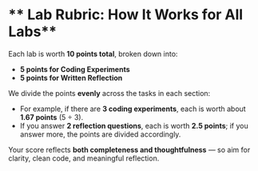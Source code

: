 # ** Lab Rubric: How It Works for All Labs**

Each lab is worth **10 points total**, broken down into:

- **5 points for Coding Experiments** 
- **5 points for Written Reflection**

We divide the points **evenly** across the tasks in each section:

* For example, if there are **3 coding experiments**, each is worth about **1.67 points** (5 ÷ 3).
* If you answer **2 reflection questions**, each is worth **2.5 points**; if you answer more, the points are divided accordingly.

Your score reflects **both completeness and thoughtfulness** — so aim for clarity, clean code, and meaningful reflection.
